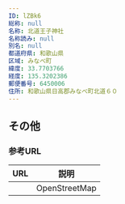 ```yaml
---
ID: lZBk6
総称: null
名称: 北道王子神社
名称読み: null
別名: null
都道府県: 和歌山県
区域: みなべ町
緯度: 33.7703766
経度: 135.3202386
郵便番号: 6450006
住所: 和歌山県日高郡みなべ町北道６０
---
```


## その他

### 参考URL

| URL | 説明          |
| --- | ------------- |
|     | OpenStreetMap |
